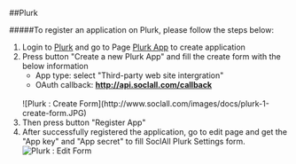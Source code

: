 ##Plurk

#####To register an application on Plurk, please follow the steps below:

1. Login to [Plurk](http://www.plurk.com/) and go to Page [Plurk App](http://www.plurk.com/PlurkApp) to create application
2. Press button "Create a new Plurk App" and fill the create form with the below information
    * App type: select "Third-party web site intergration"
    * OAuth callback: __http://api.soclall.com/callback__
    <br/>
    ![Plurk : Create Form](http://www.soclall.com/images/docs/plurk-1-create-form.JPG)
    <br/>
3. Then press button "Register App"
4. After successfully registered the application, go to edit page and get the "App key" and "App secret" to fill SoclAll Plurk Settings form.
    <br/>
    ![Plurk : Edit Form](http://www.soclall.com/images/docs/plurk-2-edit-form.JPG)
    <br/>